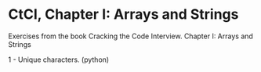 CtCI, Chapter I: Arrays and Strings
========================================

Exercises from the book Cracking the Code Interview. Chapter I: Arrays and Strings

1 - Unique characters. (python)